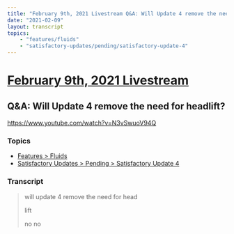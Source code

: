 ```yaml
---
title: "February 9th, 2021 Livestream Q&A: Will Update 4 remove the need for headlift?"
date: "2021-02-09"
layout: transcript
topics:
    - "features/fluids"
    - "satisfactory-updates/pending/satisfactory-update-4"
---
```

# [February 9th, 2021 Livestream](../2021-02-09.md)
## Q&A: Will Update 4 remove the need for headlift?
https://www.youtube.com/watch?v=N3vSwuoV94Q

### Topics
* [Features > Fluids](../topics/features/fluids.md)
* [Satisfactory Updates > Pending > Satisfactory Update 4](../topics/satisfactory-updates/pending/satisfactory-update-4.md)

### Transcript

> will update 4 remove the need for head
> 
> lift
> 
> no no
> 
